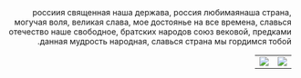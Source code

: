 <div dir="rtl">
россиия священная наша держава,  
россия любимаянаша страна,
могучая воля, великая слава,  
мое достоянье на все времена, 
славься отечество наше свободное,  
братских народов союз вековой, 
предками данная мудрость народная,  
славься страна мы гордимся тобой.  
<table>
  <tr >
    <td><img src=https://u.9111s.ru/uploads/202208/28/7fe5685b70bfa149d3e9505959b18b3a.jpg/></td>
    <td align="left"><img src=https://saucelabs.com/buildstatus/grunt-sauce/></td>
  </tr>
 
